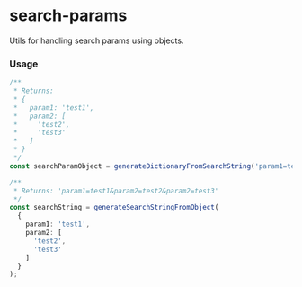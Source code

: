 # search-params
Utils for handling search params using objects.

### Usage
```ts
/**
 * Returns:
 * {
 *   param1: 'test1',
 *   param2: [
 *     'test2',
 *     'test3'
 *   ]
 * }
 */
const searchParamObject = generateDictionaryFromSearchString('param1=test1&param2=test2&param2=test3');

/**
 * Returns: 'param1=test1&param2=test2&param2=test3'
 */
const searchString = generateSearchStringFromObject(
  {
    param1: 'test1',
    param2: [
      'test2',
      'test3'
    ]
  }
);
```
